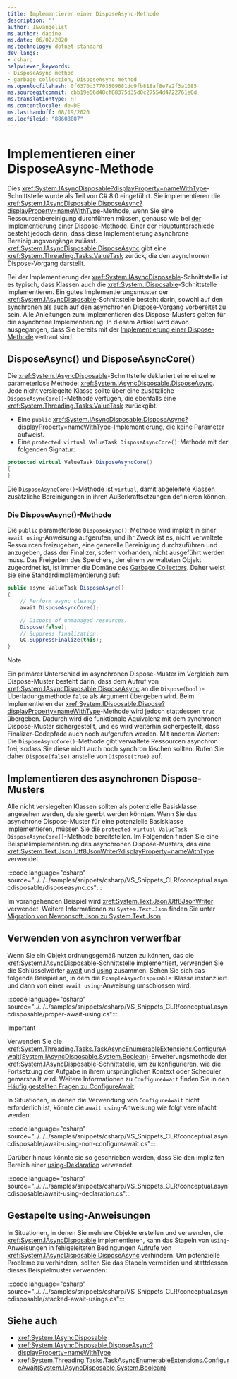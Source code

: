 ```yaml
---
title: Implementieren einer DisposeAsync-Methode
description: ''
author: IEvangelist
ms.author: dapine
ms.date: 06/02/2020
ms.technology: dotnet-standard
dev_langs:
- csharp
helpviewer_keywords:
- DisposeAsync method
- garbage collection, DisposeAsync method
ms.openlocfilehash: 0f6370d37703509681dd9fb818af8e7e2f3a1085
ms.sourcegitcommit: cbb19e56d48cf88375d35d0c27554d4722761e0d
ms.translationtype: HT
ms.contentlocale: de-DE
ms.lasthandoff: 08/19/2020
ms.locfileid: "88608087"
---
```

# <a name="implement-a-disposeasync-method"></a>Implementieren einer DisposeAsync-Methode

Dies <xref:System.IAsyncDisposable?displayProperty=nameWithType>-Schnittstelle wurde als Teil von C# 8.0 eingeführt. Sie implementieren die <xref:System.IAsyncDisposable.DisposeAsync?displayProperty=nameWithType>-Methode, wenn Sie eine Ressourcenbereinigung durchführen müssen, genauso wie bei [der Implementierung einer Dispose-Methode](implementing-dispose.md). Einer der Hauptunterschiede besteht jedoch darin, dass diese Implementierung asynchrone Bereinigungsvorgänge zulässt. <xref:System.IAsyncDisposable.DisposeAsync> gibt eine <xref:System.Threading.Tasks.ValueTask> zurück, die den asynchronen Dispose-Vorgang darstellt.

Bei der Implementierung der <xref:System.IAsyncDisposable>-Schnittstelle ist es typisch, dass Klassen auch die <xref:System.IDisposable>-Schnittstelle implementieren. Ein gutes Implementierungsmuster der <xref:System.IAsyncDisposable>-Schnittstelle besteht darin, sowohl auf den synchronen als auch auf den asynchronen Dispose-Vorgang vorbereitet zu sein. Alle Anleitungen zum Implementieren des Dispose-Musters gelten für die asynchrone Implementierung. In diesem Artikel wird davon ausgegangen, dass Sie bereits mit der [Implementierung einer Dispose-Methode](implementing-dispose.md) vertraut sind.

## <a name="disposeasync-and-disposeasynccore"></a>DisposeAsync() und DisposeAsyncCore()

Die <xref:System.IAsyncDisposable>-Schnittstelle deklariert eine einzelne parameterlose Methode: <xref:System.IAsyncDisposable.DisposeAsync>. Jede nicht versiegelte Klasse sollte über eine zusätzliche `DisposeAsyncCore()`-Methode verfügen, die ebenfalls eine <xref:System.Threading.Tasks.ValueTask> zurückgibt.

- Eine `public` <xref:System.IAsyncDisposable.DisposeAsync?displayProperty=nameWithType>-Implementierung, die keine Parameter aufweist.
- Eine `protected virtual ValueTask DisposeAsyncCore()`-Methode mit der folgenden Signatur:

```csharp
protected virtual ValueTask DisposeAsyncCore()
{
}
```

Die `DisposeAsyncCore()`-Methode ist `virtual`, damit abgeleitete Klassen zusätzliche Bereinigungen in ihren Außerkraftsetzungen definieren können.

### <a name="the-disposeasync-method"></a>Die DisposeAsync()-Methode

Die `public` parameterlose `DisposeAsync()`-Methode wird implizit in einer `await using`-Anweisung aufgerufen, und ihr Zweck ist es, nicht verwaltete Ressourcen freizugeben, eine generelle Bereinigung durchzuführen und anzugeben, dass der Finalizer, sofern vorhanden, nicht ausgeführt werden muss. Das Freigeben des Speichers, der einem verwalteten Objekt zugeordnet ist, ist immer die Domäne des [Garbage Collectors](index.md). Daher weist sie eine Standardimplementierung auf:

```csharp
public async ValueTask DisposeAsync()
{
    // Perform async cleanup.
    await DisposeAsyncCore();

    // Dispose of unmanaged resources.
    Dispose(false);
    // Suppress finalization.
    GC.SuppressFinalize(this);
}
```

> [!NOTE]
> Ein primärer Unterschied im asynchronen Dispose-Muster im Vergleich zum Dispose-Muster besteht darin, dass dem Aufruf von <xref:System.IAsyncDisposable.DisposeAsync> an die `Dispose(bool)`-Überladungsmethode `false` als Argument übergeben wird. Beim Implementieren der <xref:System.IDisposable.Dispose?displayProperty=nameWithType>-Methode wird jedoch stattdessen `true` übergeben. Dadurch wird die funktionale Äquivalenz mit dem synchronen Dispose-Muster sichergestellt, und es wird weiterhin sichergestellt, dass Finalizer-Codepfade auch noch aufgerufen werden. Mit anderen Worten: Die `DisposeAsyncCore()`-Methode gibt verwaltete Ressourcen asynchron frei, sodass Sie diese nicht auch noch synchron löschen sollten. Rufen Sie daher `Dispose(false)` anstelle von `Dispose(true)` auf.

## <a name="implement-the-async-dispose-pattern"></a>Implementieren des asynchronen Dispose-Musters

Alle nicht versiegelten Klassen sollten als potenzielle Basisklasse angesehen werden, da sie geerbt werden könnten. Wenn Sie das asynchrone Dispose-Muster für eine potenzielle Basisklasse implementieren, müssen Sie die `protected virtual ValueTask DisposeAsyncCore()`-Methode bereitstellen. Im Folgenden finden Sie eine Beispielimplementierung des asynchronen Dispose-Musters, das eine <xref:System.Text.Json.Utf8JsonWriter?displayProperty=nameWithType> verwendet.

:::code language="csharp" source="../../../samples/snippets/csharp/VS_Snippets_CLR/conceptual.asyncdisposable/disposeasync.cs":::

Im vorangehenden Beispiel wird <xref:System.Text.Json.Utf8JsonWriter> verwendet. Weitere Informationen zu `System.Text.Json` finden Sie unter [Migration von Newtonsoft.Json zu System.Text.Json](../serialization/system-text-json-migrate-from-newtonsoft-how-to.md).

## <a name="using-async-disposable"></a>Verwenden von asynchron verwerfbar

Wenn Sie ein Objekt ordnungsgemäß nutzen zu können, das die <xref:System.IAsyncDisposable>-Schnittstelle implementiert, verwenden Sie die Schlüsselwörter [await](../../csharp/language-reference/operators/await.md) und [using](../../csharp/language-reference/keywords/using-statement.md) zusammen. Sehen Sie sich das folgende Beispiel an, in dem die `ExampleAsyncDisposable`-Klasse instanziiert und dann von einer `await using`-Anweisung umschlossen wird.

:::code language="csharp" source="../../../samples/snippets/csharp/VS_Snippets_CLR/conceptual.asyncdisposable/proper-await-using.cs":::

> [!IMPORTANT]
> Verwenden Sie die <xref:System.Threading.Tasks.TaskAsyncEnumerableExtensions.ConfigureAwait(System.IAsyncDisposable,System.Boolean)>-Erweiterungsmethode der <xref:System.IAsyncDisposable>-Schnittstelle, um zu konfigurieren, wie die Fortsetzung der Aufgabe in ihrem ursprünglichen Kontext oder Scheduler gemarshallt wird. Weitere Informationen zu `ConfigureAwait` finden Sie in den [Häufig gestellten Fragen zu ConfigureAwait](https://devblogs.microsoft.com/dotnet/configureawait-faq/).

In Situationen, in denen die Verwendung von `ConfigureAwait` nicht erforderlich ist, könnte die `await using`-Anweisung wie folgt vereinfacht werden:

:::code language="csharp" source="../../../samples/snippets/csharp/VS_Snippets_CLR/conceptual.asyncdisposable/await-using-non-configureawait.cs":::

Darüber hinaus könnte sie so geschrieben werden, dass Sie den impliziten Bereich einer [using-Deklaration](../../csharp/whats-new/csharp-8.md#using-declarations) verwendet.

:::code language="csharp" source="../../../samples/snippets/csharp/VS_Snippets_CLR/conceptual.asyncdisposable/await-using-declaration.cs":::

## <a name="stacked-usings"></a>Gestapelte using-Anweisungen

In Situationen, in denen Sie mehrere Objekte erstellen und verwenden, die <xref:System.IAsyncDisposable> implementieren, kann das Stapeln von `using`-Anweisungen in fehlgeleiteten Bedingungen Aufrufe von <xref:System.IAsyncDisposable.DisposeAsync> verhindern. Um potenzielle Probleme zu verhindern, sollten Sie das Stapeln vermeiden und stattdessen dieses Beispielmuster verwenden:

:::code language="csharp" source="../../../samples/snippets/csharp/VS_Snippets_CLR/conceptual.asyncdisposable/stacked-await-usings.cs":::

## <a name="see-also"></a>Siehe auch

- <xref:System.IAsyncDisposable>
- <xref:System.IAsyncDisposable.DisposeAsync?displayProperty=nameWithType>
- <xref:System.Threading.Tasks.TaskAsyncEnumerableExtensions.ConfigureAwait(System.IAsyncDisposable,System.Boolean)>
